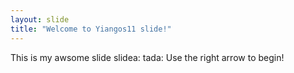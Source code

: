 ```yaml
---
layout: slide
title: "Welcome to Yiangos11 slide!"
---
```

This is my awsome slide slidea: tada:
Use the right arrow to begin!
